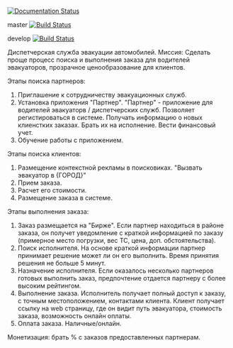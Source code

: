 [![Documentation Status](https://readthedocs.org/projects/gosevakuator/badge/?version=latest)](https://gosevakuator.readthedocs.io/en/latest/?badge=latest)

master [![Build Status](https://travis-ci.com/TransportSystems2/Backend.svg?branch=master)](https://travis-ci.com/TransportSystems2/Backend)

develop [![Build Status](https://travis-ci.com/TransportSystems2/Backend.svg?branch=develop)](https://travis-ci.com/TransportSystems2/Backend)

Диспетчерская служба эвакуации автомобилей.
Миссия: Сделать проще процесс поиска и выполнения заказа для водителей эвакуаторов, прозрачное ценообразование для клиентов. 

Этапы поиска партнеров:
1. Приглашение к сотрудничеству эвакуационных служб.
2. Установка приложения "Партнер". "Партнер" - приложение для водителей эвакуаторв / диспетчерских служб. Позволяет регистироваться в системе. Получать информацию о новых клиенстких заказах. Брать их на исполнение. Вести финансовый учет.  
3. Обучение работы с приложением.

Этапы поиска клиентов:
1. Размещение контекстной рекламы в поисковиках. "Вызвать эвакуатор в {ГОРОД}"
2. Прием заказа.
3. Расчет его стоимости.
4. Размещение заказа в системе.

Этапы выполнения заказа:
1. Заказ размещается на "Бирже". Если партнер находиться в районе заказа, он получет уведомление с краткой информацией по заказу (примерное место погрузки, вес ТС, цена, доп. обстоятельства).
2. Поиск исполнителя. На основе краткой информации партнер принимает решение может ли он его выполнить. Время принятия решения не больше 5 минут.
3. Назначение исполнителя. Если оказалось несколько партнеров готовых выполнить заказ, предпочтение отдается партнеру с более высоким рейтингом.
4. Выполнение заказа. Исполнитель получает полный доступ к заказу, с точным местоположением, контактами клиента. Клиент получает ссылку на web страницу, где он видит путь эвакуатора, стоимость заказа, возможность онлайн оплаты.
5. Оплата заказа. Наличные/онлайн.

Монетизация: брать % с заказов предоставленных партнерам.

